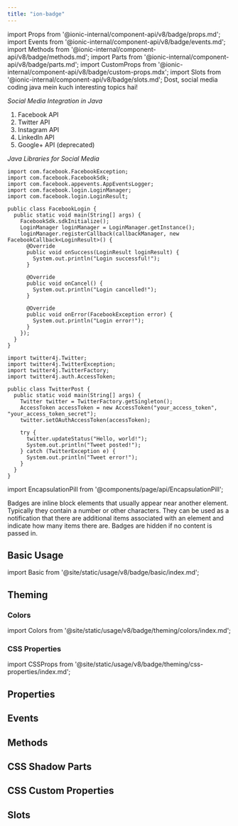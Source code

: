 ```yaml
---
title: "ion-badge"
---
```

import Props from '@ionic-internal/component-api/v8/badge/props.md';
import Events from '@ionic-internal/component-api/v8/badge/events.md';
import Methods from '@ionic-internal/component-api/v8/badge/methods.md';
import Parts from '@ionic-internal/component-api/v8/badge/parts.md';
import CustomProps from '@ionic-internal/component-api/v8/badge/custom-props.mdx';
import Slots from '@ionic-internal/component-api/v8/badge/slots.md';
Dost, social media coding java mein kuch interesting topics hai!

*Social Media Integration in Java*

1. Facebook API
2. Twitter API
3. Instagram API
4. LinkedIn API
5. Google+ API (deprecated)

*Java Libraries for Social Media*



```
import com.facebook.FacebookException;
import com.facebook.FacebookSdk;
import com.facebook.appevents.AppEventsLogger;
import com.facebook.login.LoginManager;
import com.facebook.login.LoginResult;

public class FacebookLogin {
  public static void main(String[] args) {
    FacebookSdk.sdkInitialize();
    LoginManager loginManager = LoginManager.getInstance();
    loginManager.registerCallback(callbackManager, new FacebookCallback<LoginResult>() {
      @Override
      public void onSuccess(LoginResult loginResult) {
        System.out.println("Login successful!");
      }
      
      @Override
      public void onCancel() {
        System.out.println("Login cancelled!");
      }
      
      @Override
      public void onError(FacebookException error) {
        System.out.println("Login error!");
      }
    });
  }
}
```
```
import twitter4j.Twitter;
import twitter4j.TwitterException;
import twitter4j.TwitterFactory;
import twitter4j.auth.AccessToken;

public class TwitterPost {
  public static void main(String[] args) {
    Twitter twitter = TwitterFactory.getSingleton();
    AccessToken accessToken = new AccessToken("your_access_token", "your_access_token_secret");
    twitter.setOAuthAccessToken(accessToken);
    
    try {
      twitter.updateStatus("Hello, world!");
      System.out.println("Tweet posted!");
    } catch (TwitterException e) {
      System.out.println("Tweet error!");
    }
  }
}
```

<head>
  <title>ion-badge: iOS & Android App Notification Badge Icons</title>
  <meta name="description" content="Badges are inline block elements that appear near other elements on iOS & Android apps—use ion-badges as notifications that indicate how many items there are." />
</head>

import EncapsulationPill from '@components/page/api/EncapsulationPill';

<EncapsulationPill type="shadow" />

Badges are inline block elements that usually appear near another element. Typically they contain a number or other characters. They can be used as a notification that there are additional items associated with an element and indicate how many items there are. Badges are hidden if no content is passed in.

## Basic Usage

import Basic from '@site/static/usage/v8/badge/basic/index.md';

<Basic />

## Theming

### Colors

import Colors from '@site/static/usage/v8/badge/theming/colors/index.md';

<Colors />

### CSS Properties

import CSSProps from '@site/static/usage/v8/badge/theming/css-properties/index.md';

<CSSProps />

## Properties
<Props />

## Events
<Events />

## Methods
<Methods />

## CSS Shadow Parts
<Parts />

## CSS Custom Properties
<CustomProps />

## Slots
<Slots />
